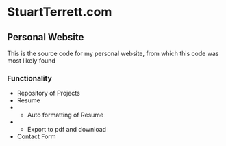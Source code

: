 # StuartTerrett.com
## Personal Website

This is the source code for my personal website, from which this code was most likely found

### Functionality
+ Repository of Projects
+ Resume
+ + Auto formatting of Resume
+ + Export to pdf and download
+ Contact Form

